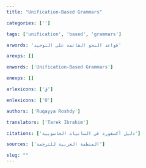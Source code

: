 ```yaml
---
title: "Unification-Based Grammars"

categories: ['']

tags: ['unification', 'based', 'grammars']

arwords: 'قواعد النحو القائمة على التوحيد'

arexps: []

enwords: ['Unification-Based Grammars']

enexps: []

arlexicons: ['ق']

enlexicons: ['U']

authors: ['Ruqayya Roshdy']

translators: ['Tarek Ibrahim']

citations: ['دليل أكسفورد في السانيات الحاسوبية']

sources: ['المنظمة العربية للترجمة']

slug: ""
---
```

